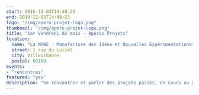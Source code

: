 ```yaml
---
start: 2016-12-03T14:48:23
end: 2019-12-03T14:48:23
logo: "/img/apero-projet-logo.png"
thumbnail: "/img/apero-projet-logo.png"
title: "1er Vendredi du mois - Apéros Projets"
location:
  name: "La MYNE - Manufacture des Idées et Nouvelles Expérimentations"
  street: 1 rue du Luizet
  city: Villeurbanne
  postal: 69100
events: 
- "rencontres"
featured: "yes"
description: "Se rencontrer et parler des projets passés, en cours ou à venir autour d'un verre. Avec plaisir pour échanger sur vos idées dans un cadre convivial."
---
```

